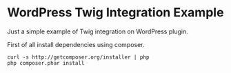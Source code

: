 # WordPress Twig Integration Example

Just a simple example of Twig integration on WordPress plugin.

First of all install dependencies using composer.

```
curl -s http://getcomposer.org/installer | php
php composer.phar install
```

